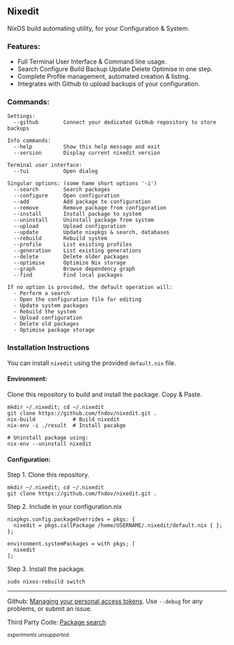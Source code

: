 ## Nixedit
NixOS build automating utility, for your Configuration & System.
### Features:
- Full Terminal User Interface & Command line usage.
- Search Configure Build Backup Update Delete Optimise in one step.
- Complete Profile management, automated creation & listing. 
- Integrates with Github to upload backups of your configuration.
### Commands:
```Nixedit Help
Settings:
  --github        Connect your dedicated GitHub repository to store backups

Info commands:
  --help          Show this help message and exit
  --version       Display current nixedit version

Terminal user interface:
  --tui           Open dialog  

Singular options: (some hame short options '-i') 
  --search        Search packages
  --configure     Open configuration
  --add           Add package to configuration
  --remove        Remove package from configuration
  --install       Install package to system
  --uninstall     Uninstall package from system
  --upload        Upload configuration
  --update        Update nixpkgs & search, databases
  --rebuild       Rebuild system
  --profile       List existing profiles
  --generation    List existing generations
  --delete        Delete older packages
  --optimise      Optimize Nix storage
  --graph         Browse dependency graph
  --find          Find local packages
        
If no option is provided, the default operation will:
  - Perform a search
  - Open the configuration file for editing
  - Update system packages
  - Rebuild the system
  - Upload configuration
  - Delete old packages
  - Optimise package storage
```
### Installation Instructions
You can install `nixedit` using the provided `default.nix` file.
#### Environment:
Clone this repository to build and install the package. Copy & Paste.
```
mkdir ~/.nixedit; cd ~/.nixedit
git clone https://github.com/fndov/nixedit.git .
nix-build            # Build nixedit
nix-env -i ./result  # Install pacakge
```
```
# Uninstall package using:
nix-env --uninstall nixedit
```
#### Configuration:
Step 1. Clone this repository.
```
mkdir ~/.nixedit; cd ~/.nixedit
git clone https://github.com/fndov/nixedit.git .
```
Step 2. Include in your configuration.nix
```
nixpkgs.config.packageOverrides = pkgs: {
  nixedit = pkgs.callPackage /home/USERNAME/.nixedit/default.nix { };
};

environment.systemPackages = with pkgs; [
  nixedit
];
```
Step 3. Install the package.
```
sudo nixos-rebuild switch
```
---
Github: [Managing your personal access tokens](https://docs.github.com/en/authentication/keeping-your-account-and-data-secure/managing-your-personal-access-tokens). Use ``--debug`` for any problems, or submit an issue.

Third Party Code: [Package search](https://github.com/niksingh710/nsearch?tab=readme-ov-file)

<sup>*experiments unsupported.*<sup>
